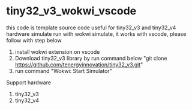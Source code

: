 # tiny32_v3_wokwi_vscode

this code is template source code useful for tiny32_v3 and tiny32_v4 hardware simulate run with wokwi simulate, it works with vscode, please follow with step below
1. install wokwi extension on vscode
2. Download tiny32_v3 library by run command below
   "git clone https://github.com/tenergyinnovation/tiny32_v3.git"
3. run command "Wokwi: Start Simulator" 


Support hardware 
1. tiny32_v3
2. tiny32_v4

